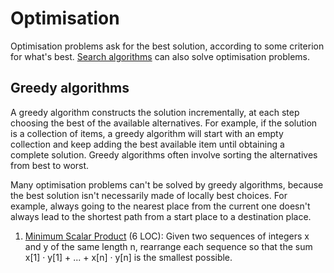 # Optimisation

Optimisation problems ask for the best solution,
according to some criterion for what's best.
[Search algorithms](exhaustive.md) can also solve optimisation problems.

## Greedy algorithms

A greedy algorithm constructs the solution incrementally,
at each step choosing the best of the available alternatives.
For example, if the solution is a collection of items, a greedy algorithm will
start with an empty collection and keep adding the best available item
until obtaining a complete solution.
Greedy algorithms often involve sorting the alternatives from best to worst.

Many optimisation problems can't be solved by greedy algorithms,
because the best solution isn't necessarily made of locally best choices.
For example, always going to the nearest place from the current one doesn't
always lead to the shortest path from a start place to a destination place.

1. [Minimum Scalar Product](https://open.kattis.com/problems/minimumscalar)
   (6 LOC): Given two sequences of integers x and y of the same length n,
   rearrange each sequence so that the sum x[1] · y[1] + ... + x[n] · y[n]
   is the smallest possible.
